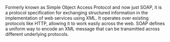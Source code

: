 Formerly known as Simple Object Access Protocol and now just SOAP, it is a protocol specification for exchanging structured information in the implementation of web services using XML. It operates over existing protocols like HTTP, allowing it to work easily across the web. SOAP defines a uniform way to encode an XML message that can be transmitted across different underlying protocols.